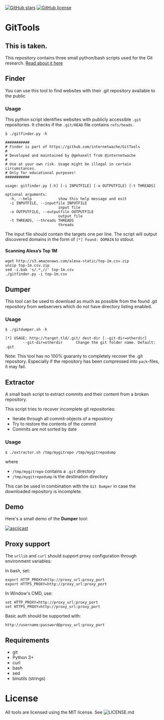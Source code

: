  [![GitHub stars](https://img.shields.io/github/stars/internetwache/GitTools.svg)](https://github.com/RootKrd/GitTool/)
 [![GitHub license](https://img.shields.io/github/license/internetwache/GitTools.svg)](https://raw.githubusercontent.com/RootKRD/GitTool/main/LICENSE)
 

# GitTools 
## This is taken.

This repository contains three small python/bash scripts used for the Git research. [Read about it here](https://en.internetwache.org/dont-publicly-expose-git-or-how-we-downloaded-your-websites-sourcecode-an-analysis-of-alexas-1m-28-07-2015/)

## Finder

You can use this tool to find websites with their .git repository available to the public

### Usage

This python script identifies websites with publicly accessible ```.git``` repositories.
It checks if the ```.git/HEAD``` file contains ```refs/heads```.

```
$ ./gitfinder.py -h

###########
# Finder is part of https://github.com/internetwache/GitTools
#
# Developed and maintained by @gehaxelt from @internetwache
#
# Use at your own risk. Usage might be illegal in certain circumstances.
# Only for educational purposes!
###########

usage: gitfinder.py [-h] [-i INPUTFILE] [-o OUTPUTFILE] [-t THREADS]

optional arguments:
  -h, --help            show this help message and exit
  -i INPUTFILE, --inputfile INPUTFILE
                        input file
  -o OUTPUTFILE, --outputfile OUTPUTFILE
                        output file
  -t THREADS, --threads THREADS
                        threads
```

The input file should contain the targets one per line.
The script will output discovered domains in the form of ```[*] Found: DOMAIN``` to stdout.

#### Scanning Alexa’s Top 1M

```
wget http://s3.amazonaws.com/alexa-static/top-1m.csv.zip
unzip top-1m.csv.zip
sed -i.bak 's/.*,//' top-1m.csv
./gitfinder.py -i top-1m.csv
```

## Dumper

This tool can be used to download as much as possible from the found .git repository from webservers which do not have directory listing enabled.

### Usage

```
$ ./gitdumper.sh -h

[*] USAGE: http://target.tld/.git/ dest-dir [--git-dir=otherdir]
		--git-dir=otherdir		Change the git folder name. Default: .git

```

Note: This tool has no 100% guaranty to completely recover the .git repository. Especially if the repository has been compressed into ```pack```-files, it may fail.


## Extractor

A small bash script to extract commits and their content from a broken repository.

This script tries to recover incomplete git repositories:

- Iterate through all commit-objects of a repository
- Try to restore the contents of the commit
- Commits are *not* sorted by date

### Usage

```
$ ./extractor.sh /tmp/mygitrepo /tmp/mygitrepodump
```
where
- ```/tmp/mygitrepo``` contains a ```.git``` directory
- ```/tmp/mygitrepodump``` is the destination directory

This can be used in combination with the ```Git Dumper``` in case the downloaded repository is incomplete.


## Demo

Here's a small demo of the **Dumper** tool:

[![asciicast](https://asciinema.org/a/24072.png)](https://asciinema.org/a/24072)

## Proxy support

The `urllib` and `curl` should support proxy configuration through environment variables:

In bash, set:

```
export HTTP_PROXY=http://proxy_url:proxy_port
export HTTPS_PROXY=http://proxy_url:proxy_port
```

In Window's CMD, use:

```
set HTTP_PROXY=http://proxy_url:proxy_port
set HTTPS_PROXY=http://proxy_url:proxy_port
```

Basic auth should be supported with:

```
http://username:password@proxy_url:proxy_port
```

## Requirements
* git
* Python 3+
* curl
* bash
* sed
* binutils (strings)

# License

All tools are licensed using the MIT license. See ![LICENSE.md](https://raw.githubusercontent.com/RootKRD/GitTool/main/LICENSE)
